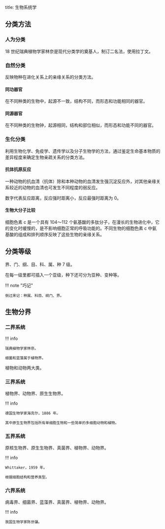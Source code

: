 title: 生物系统学

## 分类方法

### 人为分类

18 世纪瑞典植物学家林奈是现代分类学的奠基人，制订二名法，使用拉丁文。

### 自然分类

反映物种在进化关系上的亲缘关系的分类方法。

#### 同功器官

在不同种类的生物中，起源不一致，结构不同，而形态和功能相同的器官。

#### 同源器官

在不同种类的生物钟，起源相同，结构和部位相似，而形态和功能不同的器官。

### 生化分类

利用生物化学、免疫学、遗传学以及分子生物学的方法，通过鉴定生命基本物质的差异程度来确定生物亲疏关系的分类方法。

#### 抗体抗原反应

一种动物的抗血清（抗体）除和本种动物的血清发生强沉淀反应外，对其他亲缘关系较近的动物的血清也可发生不同程度的弱反应。

数字代表反应距离，反应强时距离小，反应最强时距离为 0。

#### 生物大分子比较

细胞色素 c 是一个具有 104～112 个氨基酸的多肽分子，在漫长的生物进化中，它的变化时缓慢的，是不影响细胞正常的呼吸功能的。不同生物的细胞色素 c 中氨基酸的组成和排列顺序反映了这些生物的亲缘关系。

## 分类等级

界、门、纲、目、科、属、种 7 级。

在每一级里都可插入一个亚级，种下还可分为亚种、变种等。

!!! note "巧记"

    倒过来记：种属、科目、纲门、界。

## 生物分界

### 二界系统


!!! info

    瑞典植物学家林奈。

    细菌和蓝藻属于植物界。  

植物和动物两大类。

### 三界系统

植物界、动物界、原生生物界。

!!! info

    德国生物学家海克尔，1886 年。

    其中原生生物界包括所有单细胞生物和一些简单的多细胞动物和植物。

### 五界系统

原核生物界、原生生物界、真菌界、植物界、动物界。

!!! info

    Whittaker，1959 年。

    根据细胞结构和营养类型。

### 六界系统

病毒界、细菌界、蓝藻界、真菌界、植物界、动物界。

!!! info

    我国生物学家陈世骧。